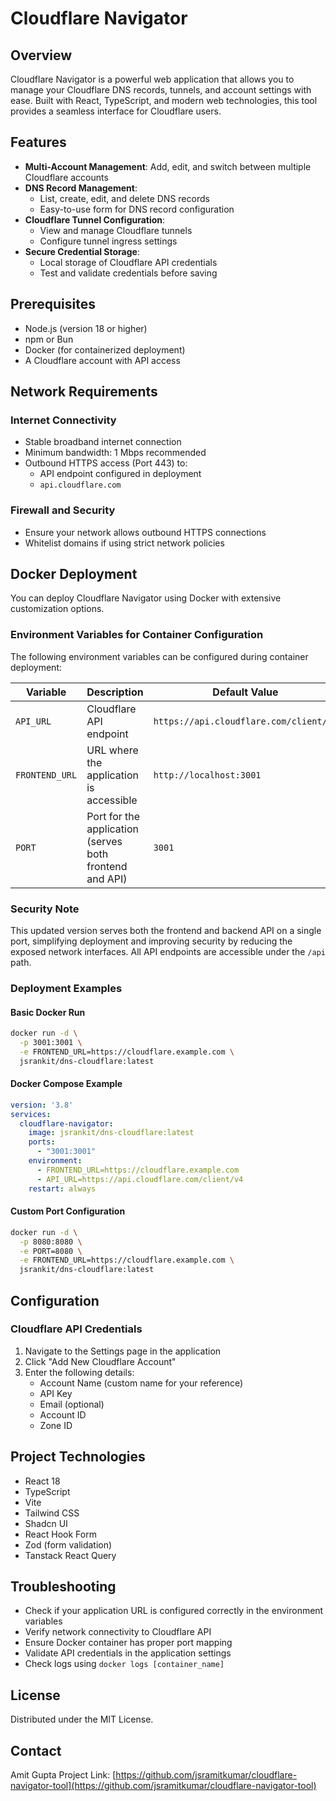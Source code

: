 
# Cloudflare Navigator

## Overview

Cloudflare Navigator is a powerful web application that allows you to manage your Cloudflare DNS records, tunnels, and account settings with ease. Built with React, TypeScript, and modern web technologies, this tool provides a seamless interface for Cloudflare users.

## Features

- **Multi-Account Management**: Add, edit, and switch between multiple Cloudflare accounts
- **DNS Record Management**: 
  - List, create, edit, and delete DNS records
  - Easy-to-use form for DNS record configuration
- **Cloudflare Tunnel Configuration**:
  - View and manage Cloudflare tunnels
  - Configure tunnel ingress settings
- **Secure Credential Storage**: 
  - Local storage of Cloudflare API credentials
  - Test and validate credentials before saving

## Prerequisites

- Node.js (version 18 or higher)
- npm or Bun
- Docker (for containerized deployment)
- A Cloudflare account with API access

## Network Requirements

### Internet Connectivity
- Stable broadband internet connection
- Minimum bandwidth: 1 Mbps recommended
- Outbound HTTPS access (Port 443) to:
  - API endpoint configured in deployment
  - `api.cloudflare.com`

### Firewall and Security
- Ensure your network allows outbound HTTPS connections
- Whitelist domains if using strict network policies

## Docker Deployment

You can deploy Cloudflare Navigator using Docker with extensive customization options.

### Environment Variables for Container Configuration

The following environment variables can be configured during container deployment:

| Variable | Description | Default Value | Example |
|----------|-------------|---------------|---------|
| `API_URL` | Cloudflare API endpoint | `https://api.cloudflare.com/client/v4` | `https://custom-api.cloudflare.com` |
| `FRONTEND_URL` | URL where the application is accessible | `http://localhost:3001` | `https://cloudflare.example.com` |
| `PORT` | Port for the application (serves both frontend and API) | `3001` | `8080` |

### Security Note

This updated version serves both the frontend and backend API on a single port, simplifying deployment and improving security by reducing the exposed network interfaces. All API endpoints are accessible under the `/api` path.

### Deployment Examples

#### Basic Docker Run
```bash
docker run -d \
  -p 3001:3001 \
  -e FRONTEND_URL=https://cloudflare.example.com \
  jsrankit/dns-cloudflare:latest
```

#### Docker Compose Example
```yaml
version: '3.8'
services:
  cloudflare-navigator:
    image: jsrankit/dns-cloudflare:latest
    ports:
      - "3001:3001"
    environment:
      - FRONTEND_URL=https://cloudflare.example.com
      - API_URL=https://api.cloudflare.com/client/v4
    restart: always
```

#### Custom Port Configuration
```bash
docker run -d \
  -p 8080:8080 \
  -e PORT=8080 \
  -e FRONTEND_URL=https://cloudflare.example.com \
  jsrankit/dns-cloudflare:latest
```

## Configuration

### Cloudflare API Credentials

1. Navigate to the Settings page in the application
2. Click "Add New Cloudflare Account"
3. Enter the following details:
   - Account Name (custom name for your reference)
   - API Key
   - Email (optional)
   - Account ID
   - Zone ID

## Project Technologies

- React 18
- TypeScript
- Vite
- Tailwind CSS
- Shadcn UI
- React Hook Form
- Zod (form validation)
- Tanstack React Query

## Troubleshooting

- Check if your application URL is configured correctly in the environment variables
- Verify network connectivity to Cloudflare API
- Ensure Docker container has proper port mapping
- Validate API credentials in the application settings
- Check logs using `docker logs [container_name]`

## License

Distributed under the MIT License.

## Contact

Amit Gupta
Project Link: [https://github.com/jsramitkumar/cloudflare-navigator-tool](https://github.com/jsramitkumar/cloudflare-navigator-tool)
